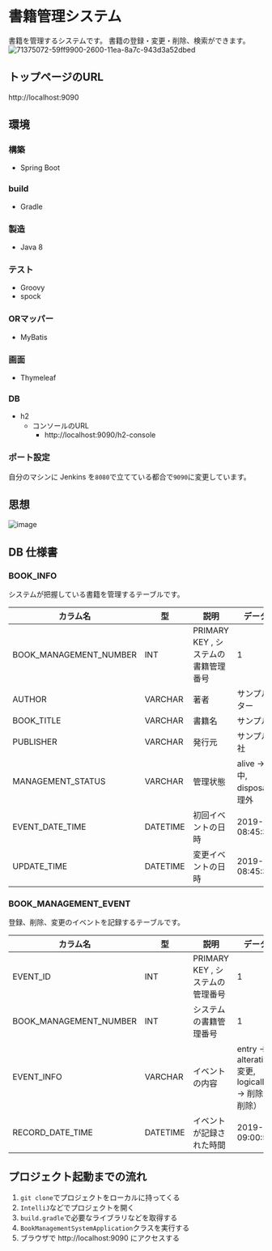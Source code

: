 # 書籍管理システム
書籍を管理するシステムです。
書籍の登録・変更・削除、検索ができます。
![71375072-59ff9900-2600-11ea-8a7c-943d3a52dbed](https://user-images.githubusercontent.com/34944205/71427117-b85b7300-26f7-11ea-9ecd-d52f6884ba0a.jpg)
## トップページのURL
http://localhost:9090



## 環境
### 構築
- Spring Boot
### build
- Gradle
### 製造
- Java 8
### テスト
- Groovy
- spock
### ORマッパー
- MyBatis
### 画面
- Thymeleaf
### DB
- h2
  - コンソールのURL
    - http://localhost:9090/h2-console
### ポート設定
自分のマシンに Jenkins を`8080`で立てている都合で`9090`に変更しています。

## 思想
![image](https://user-images.githubusercontent.com/34944205/71427111-9feb5880-26f7-11ea-9ad5-7efdbbc800c4.png)

## DB 仕様書
### BOOK_INFO
システムが把握している書籍を管理するテーブルです。

|カラム名|型|説明|データの例|
|--|--|--|--|
|BOOK_MANAGEMENT_NUMBER | INT | PRIMARY KEY , システムの書籍管理番号 |1|
|AUTHOR | VARCHAR |著者|サンプルライター|
|BOOK_TITLE | VARCHAR |書籍名|サンプル書籍|
|PUBLISHER | VARCHAR |発行元|サンプル出版社|
|MANAGEMENT_STATUS | VARCHAR |管理状態|alive -> 管理中,<br>disposal -> 管理外|
|EVENT_DATE_TIME |DATETIME|初回イベントの日時|2019-12-25 08:45:36.122|
|UPDATE_TIME |DATETIME|変更イベントの日時|2019-12-25 08:45:36.122|

### BOOK_MANAGEMENT_EVENT
登録、削除、変更のイベントを記録するテーブルです。

|カラム名|型|説明|データの例|
|--|--|--|--|
EVENT_ID | INT | PRIMARY KEY , システムの管理番号 |1 |
BOOK_MANAGEMENT_NUMBER | INT | システムの書籍管理番号 | 1 |
EVENT_INFO | VARCHAR | イベントの内容 | entry -> 登録,<br>alteration -> 変更,<br>logicalDelete -> 削除（論理削除）|
RECORD_DATE_TIME | DATETIME | イベントが記録された時間 | 2019-12-25 09:00:51.906 |

## プロジェクト起動までの流れ
1. `git clone`でプロジェクトをローカルに持ってくる
1. `IntelliJ`などでプロジェクトを開く
1. `build.gradle`で必要なライブラリなどを取得する
1. `BookManagementSystemApplication`クラスを実行する
1. ブラウザで http://localhost:9090 にアクセスする
